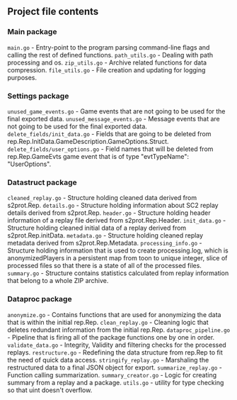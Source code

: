 ## Project file contents

### Main package
```main.go``` - Entry-point to the program parsing command-line flags and calling the rest of defined functions.
```path_utils.go``` - Dealing with path processing and os.
```zip_utils.go``` - Archive related functions for data compression.
```file_utils.go``` - File creation and updating for logging purposes.

### Settings package
```unused_game_events.go``` - Game events that are not going to be used for the final exported data.
```unused_message_events.go``` - Message events that are not going to be used for the final exported data.
```delete_fields/init_data.go``` - Fields that are going to be deleted from rep.Rep.InitData.GameDescription.GameOptions.Struct.
```delete_fields/user_options.go``` - Field names that will be deleted from rep.Rep.GameEvts game event that is of type "evtTypeName": "UserOptions".

### Datastruct package
```cleaned_replay.go``` - Structure holding cleaned data derived from s2prot.Rep.
```details.go``` - Structure holding information about SC2 replay details derived from s2prot.Rep.
```header.go``` - Structure holding header information of a replay file derived from s2prot.Rep.Header.
```init_data.go``` - Structure holding cleaned initial data of a replay derived from s2prot.Rep.initData.
```metadata.go``` - Structure holding cleaned replay metadata derived from s2prot.Rep.Metadata.
```processing_info.go``` - Structure holding information that is used to create processing.log, which is anonymizedPlayers in a persistent map from toon to unique integer, slice of processed files so that there is a state of all of the processed files.
```summary.go``` - Structure contains statistics calculated from replay information that belong to a whole ZIP archive.

### Dataproc package
```anonymize.go``` - Contains functions that are used for anonymizing the data that is within the initial rep.Rep.
```clean_replay.go``` - Cleaning logic that deletes redundant information from the initial rep.Rep.
```dataproc_pipeline.go``` - Pipeline that is firing all of the package functions one by one in order.
```validate_data.go``` - Integrity, Validity and filtering checks for the processed replays.
```restructure.go``` - Redefining the data structure from rep.Rep to fit the need of quick data access.
```stringify_replay.go``` - Marshaling the restructured data to a final JSON object for export.
```summarize_replay.go``` - Function calling summarization.
```summary_creator.go``` - Logic for creating summary from a replay and a package.
```utils.go``` - utility for type checking so that uint doesn't overflow.